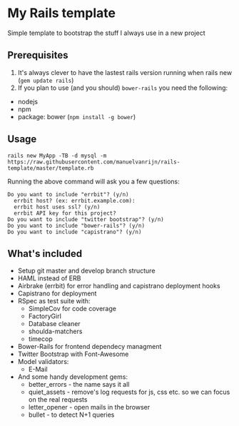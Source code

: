 # My Rails template

Simple template to bootstrap the stuff I always use in a new project

## Prerequisites

1. It's always clever to have the lastest rails version running when rails new (`gem update rails`)
2. If you plan to use (and you should) `bower-rails` you need the following:
  * nodejs
  * npm
  * package: bower (`npm install -g bower`)

## Usage

```
rails new MyApp -TB -d mysql -m https://raw.githubusercontent.com/manuelvanrijn/rails-template/master/template.rb
```

Running the above command will ask you a few questions:

```
Do you want to include "errbit"? (y/n)
  errbit host? (ex: errbit.example.com):
  errbit host uses ssl? (y/n)
  errbit API key for this project?
Do you want to include "twitter bootstrap"? (y/n)
Do you want to include "bower-rails"? (y/n)
Do you want to include "capistrano"? (y/n)
```

## What's included

* Setup git master and develop branch structure
* HAML instead of ERB
* Airbrake (errbit) for error handling and capistrano deployment hooks
* Capistrano for deployment
* RSpec as test suite with:
  * SimpleCov for code coverage
  * FactoryGirl
  * Database cleaner
  * shoulda-matchers
  * timecop
* Bower-Rails for frontend dependecy managment
* Twitter Bootstrap with Font-Awesome
* Model validators:
  * E-Mail
* And some handy development gems:
  * better_errors - the name says it all
  * quiet_assets - remove's log requests for js, css etc. so we can focus on the real requests
  * letter_opener - open mails in the browser
  * bullet - to detect N+1 queries
